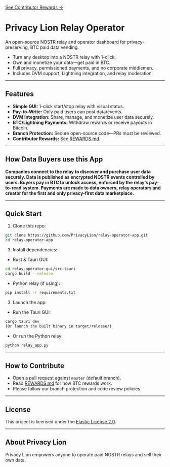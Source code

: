 [See Contributor Rewards →](./REWARDS.md)

# Privacy Lion Relay Operator

An open-source NOSTR relay and operator dashboard for privacy-preserving, BTC paid data vending.

- Turn any desktop into a NOSTR relay with 1-click.
- Own and monetize your data—get paid in BTC.
- Full privacy, permissioned payments, and no corporate middlemen.
- Includes DVM support, Lightning integration, and relay moderation.

---

## Features

- **Simple GUI:** 1-click start/stop relay with visual status.
- **Pay-to-Write:** Only paid users can post data/events.
- **DVM Integration:** Share, manage, and monetize user data securely.
- **BTC/Lightning Payments:** Withdraw rewards or receive payouts in Bitcoin.
- **Branch Protection:** Secure open-source code—PRs must be reviewed.
- **Contributor Rewards:** See [REWARDS.md](./REWARDS.md).

---

## How Data Buyers use this App

**Companies connect to the relay to discover and purchase user data securely. Data is published as encrypted NOSTR events controlled by users. Buyers pay in BTC to unlock access, enforced by the relay’s pay-to-read system. Payments are made to data owners, relay operators and creator for the first and only privacy-first data marketplace.**

---

## Quick Start

1. Clone this repo:

```bash 
git clone https://github.com/PrivacyLion/relay-operator-app.git
cd relay-operator-app
```

3. Install dependencies:

- Rust & Tauri GUI:

```bash
cd relay-operator-gui/src-tauri
cargo build --release
```

- Python relay (if using):

```bash
pip install -r requirements.txt
```

3. Launch the app:

- Run the Tauri GUI:

```bash
cargo tauri dev
(Or launch the built binary in target/release/)
```

- Or run the Python relay:

```bash
python relay_app.py
```

---

## How to Contribute

- Open a pull request against `master` (default branch).
- Read [REWARDS.md](./REWARDS.md) for how BTC rewards work.
- Please follow our branch protection and code review policies.

---

## License

This project is licensed under the [Elastic License 2.0](./LICENSE).

---

## About Privacy Lion

Privacy Lion empowers anyone to operate paid NOSTR relays and sell their own data.











